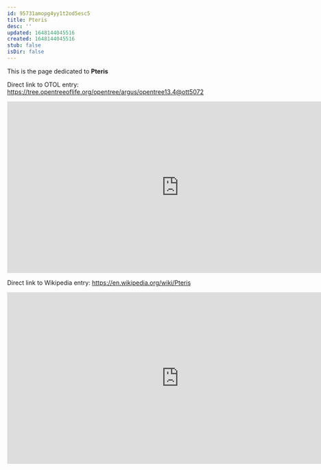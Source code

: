```yaml
---
id: 95731amopg4yy1t2od5esc5
title: Pteris
desc: ''
updated: 1648144045516
created: 1648144045516
stub: false
isDir: false
---
```

This is the page dedicated to **Pteris**


Direct link to OTOL entry: https://tree.opentreeoflife.org/opentree/argus/opentree13.4@ott5072



<html>
    <body>
    <iframe src="https://tree.opentreeoflife.org/opentree/argus/opentree13.4@ott5072"
    width="800" height="400" frameborder="0" allowfullscreen> </iframe>
    </body>
</html>
    


Direct link to Wikipedia entry: https://en.wikipedia.org/wiki/Pteris



<html>
    <body>
    <iframe src="https://en.wikipedia.org/wiki/Pteris"
    width="800" height="400" frameborder="0" allowfullscreen> </iframe>
    </body>
</html>
    
